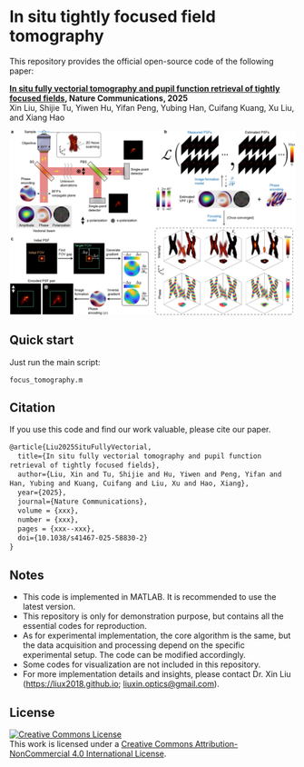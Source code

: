 # In situ tightly focused field tomography

This repository provides the official open-source code of the following paper:

**[In situ fully vectorial tomography and pupil function retrieval of tightly focused fields](https://www.nature.com/articles/s41467-025-58830-2), Nature Communications, 2025**\
Xin Liu, Shijie Tu, Yiwen Hu, Yifan Peng, Yubing Han, Cuifang Kuang, Xu Liu, and Xiang Hao

<p align="center">
    <img src="Tools/Fig_principles.png" alt="principle" width="900"/>
</p>

## Quick start
Just run the main script:
```
focus_tomography.m
```

## Citation
If you use this code and find our work valuable, please cite our paper.
```
@article{Liu2025SituFullyVectorial,
  title={In situ fully vectorial tomography and pupil function retrieval of tightly focused fields},
  author={Liu, Xin and Tu, Shijie and Hu, Yiwen and Peng, Yifan and Han, Yubing and Kuang, Cuifang and Liu, Xu and Hao, Xiang},
  year={2025},
  journal={Nature Communications},
  volume = {xxx},
  number = {xxx},
  pages = {xxx--xxx},
  doi={10.1038/s41467-025-58830-2}
}
```

## Notes
- This code is implemented in MATLAB. It is recommended to use the latest version.
- This repository is only for demonstration purpose, but contains all the essential codes for reproduction.
- As for experimental implementation, the core algorithm is the same, but the data acquisition and processing depend on the specific experimental setup. The code can be modified accordingly.
- Some codes for visualization are not included in this repository.
- For more implementation details and insights, please contact Dr. Xin Liu (https://liux2018.github.io; liuxin.optics@gmail.com).

## License

<a rel="license" href="http://creativecommons.org/licenses/by-nc/4.0/"><img alt="Creative Commons License" style="border-width:0" src="https://i.creativecommons.org/l/by-nc/4.0/88x31.png" /></a><br />This work is licensed under a <a rel="license" href="http://creativecommons.org/licenses/by-nc/4.0/">Creative Commons Attribution-NonCommercial 4.0 International License</a>.
